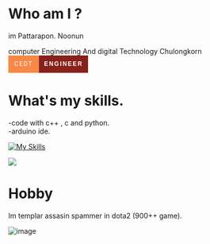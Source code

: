 # Who am I ?
im  Pattarapon. Noonun

computer Engineering And digital Technology Chulongkorn 
<svg xmlns="http://www.w3.org/2000/svg" width="161.33333206176758" height="35" viewBox="0 0 161.33333206176758 35"><rect width="61.66666793823242" height="35" fill="#f78947"/><rect x="61.66666793823242" width="99.66666412353516" height="35" fill="#88211c"/><text x="30.83333396911621" y="21.5" font-size="12" font-family="'Roboto', sans-serif" fill="#ffffff" text-anchor="middle" letter-spacing="2">CEDT</text><text x="111.5" y="21.5" font-size="12" font-family="'Montserrat', sans-serif" fill="#ffffff" text-anchor="middle" font-weight="900" letter-spacing="2">ENGINEER</text></svg>

# What's my skills.
-code with c++ , c and python.  
-arduino ide.  

[![My Skills](https://skillicons.dev/icons?i=py,c,cpp,arduino,vscode)](https://skillicons.dev)

![](http://github-profile-summary-cards.vercel.app/api/cards/profile-details?username=flukekub&theme=default)

# Hobby
 
Im templar assasin spammer in dota2 (900++ game). 

![image](https://images.app.goo.gl/XnxwUgj8wib7om5k6)